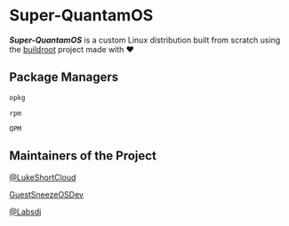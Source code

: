 # Super-QuantamOS

***Super-QuantamOS*** is a custom Linux distribution built from scratch using the [buildroot](https://buildroot.org/) project made with ❤️
## Package Managers

`opkg`

`rpm`

`QPM`
## Maintainers of the Project

[@LukeShortCloud](https://github.com/LukeShortCloud)

[GuestSneezeOSDev](https://github.com/GuestSneezeOSDev)

[@Labsdj](https://github.com/Labsdj)

